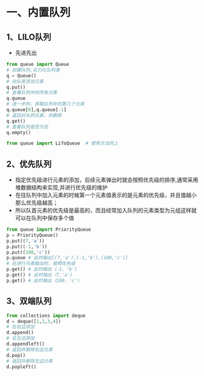 # 一、内置队列
## 1、LILO队列
- 先进先出
```python
from queue import Queue
# 创建队列,实力化队列类 
q = Queue()
# 向队尾添加元素
q.put()
# 查看队列中的所有元素
q.queue
# 进一步的，获取队列中的第几个元素
q.queue[0],q.queue[-1]
# 返回对头的元素，并删除
q.get()
# 查看队列是否为空
q.empty()

from queue import LifoQueue  # 使用方法同上
```
## 2、优先队列
- 指定优先级进行元素的添加，后续元素弹出时就会按照优先级的排序,通常采用堆数据结构来实现,并进行优先级的维护
- 在往队列中加入元素的时候第一个元素值表示的是元素的优先级，并且值越小那么优先级越高；
- 所以队首元素的优先级是最高的，而且经常加入队列的元素类型为元组这样就可以在队列中保存多个值
```python
from queue import PriorityQueue
p = PriorityQueue()
p.put((7,'a'))
p.put((-1,'b'))
p.put((100,'c'))
p.queue # 此时输出[(7,'a'),(-1,'b'),(100,'c')]
# 在进行元素输出时，按照优先级
p.get() # 此时输出（-1，'b')
p.get() # 此时输出（7,'a')
p.get() # 此时输出（100，'c')
```

## 3、双端队列
```python
from collections import deque
d = deque([1,2,3,4])
# 在右边添加
d.append()
# 在左边添加
d.appendleft()
# 返回并删除右边元素
d.pop()
# 返回并删除左边元素
d.popleft()

```






